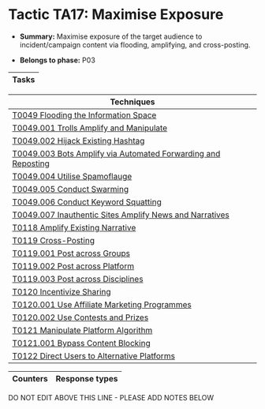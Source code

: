 # Tactic TA17: Maximise Exposure

* **Summary:** Maximise exposure of the target audience to incident/campaign content via flooding, amplifying, and cross-posting.

* **Belongs to phase:** P03



| Tasks |
| ----- |



| Techniques |
| ---------- |
| [T0049 Flooding the Information Space](../../generated_pages/techniques/T0049.md) |
| [T0049.001 Trolls Amplify and Manipulate](../../generated_pages/techniques/T0049.001.md) |
| [T0049.002 Hijack Existing Hashtag](../../generated_pages/techniques/T0049.002.md) |
| [T0049.003 Bots Amplify via Automated Forwarding and Reposting](../../generated_pages/techniques/T0049.003.md) |
| [T0049.004 Utilise Spamoflauge](../../generated_pages/techniques/T0049.004.md) |
| [T0049.005 Conduct Swarming](../../generated_pages/techniques/T0049.005.md) |
| [T0049.006 Conduct Keyword Squatting](../../generated_pages/techniques/T0049.006.md) |
| [T0049.007 Inauthentic Sites Amplify News and Narratives](../../generated_pages/techniques/T0049.007.md) |
| [T0118 Amplify Existing Narrative](../../generated_pages/techniques/T0118.md) |
| [T0119 Cross-Posting](../../generated_pages/techniques/T0119.md) |
| [T0119.001 Post across Groups](../../generated_pages/techniques/T0119.001.md) |
| [T0119.002 Post across Platform](../../generated_pages/techniques/T0119.002.md) |
| [T0119.003 Post across Disciplines](../../generated_pages/techniques/T0119.003.md) |
| [T0120 Incentivize Sharing](../../generated_pages/techniques/T0120.md) |
| [T0120.001 Use Affiliate Marketing Programmes](../../generated_pages/techniques/T0120.001.md) |
| [T0120.002 Use Contests and Prizes](../../generated_pages/techniques/T0120.002.md) |
| [T0121 Manipulate Platform Algorithm](../../generated_pages/techniques/T0121.md) |
| [T0121.001 Bypass Content Blocking](../../generated_pages/techniques/T0121.001.md) |
| [T0122 Direct Users to Alternative Platforms](../../generated_pages/techniques/T0122.md) |



| Counters | Response types |
| -------- | -------------- |


DO NOT EDIT ABOVE THIS LINE - PLEASE ADD NOTES BELOW